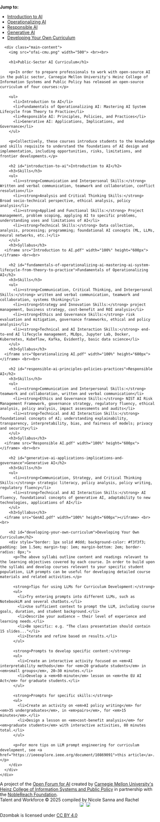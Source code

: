 <html>
<head>
  <meta charset="UTF-8">
  <title>Public-Sector AI Curriculum</title>
  <style>
  html, body {
    margin: 0;
    padding: 0;
    height: 100%;
    font-family: -apple-system, BlinkMacSystemFont, "Segoe UI", Roboto, Helvetica, Arial, sans-serif;
    background-color: #fff;
  }

  .page-wrapper {
    width: 100%;
  }

  .layout-wrapper {
    display: flex;
    align-items: flex-start;
    padding: 2rem 2rem 2rem 1rem;
    gap: 2rem;
    width: 100%;
  }

  #sticky-nav {
    position: sticky;
    top: 1rem;
    align-self: flex-start;
    width: 180px;
    background-color: #f3f3f3;
    border: 1px solid #ddd;
    padding: 1em;
    border-radius: 20px;
    box-shadow: 0 2px 4px rgba(0,0,0,0.05);
    font-size: 0.9em;
    flex-shrink: 0;
  }

  #sticky-nav ul {
    list-style: none;
    padding-left: 0;
    margin: 0;
  }

  #sticky-nav li {
    margin-bottom: 0.5em;
  }

  .main-content {
    flex: 1;
    min-width: 0;
    padding-right: 1rem;
  }

.footer-wrapper {
  background-color: #ffeeee;
  border-top: 1px solid #ddd;
  margin-top: 3rem;
  font-size: 0.9em;
  color: #666;
  text-align: center;
  display: flex;
  justify-content: center;
  align-items: center;
  padding: 2rem;
  width: 100%;
  box-sizing: border-box;
}

.footer-content {
  max-width: 1200px;
  width: 100%;
  padding: 0 2rem;
  box-sizing: border-box;
}

  /* Mobile styles */
  @media (max-width: 768px) {
    .layout-wrapper {
      flex-direction: column;
      padding: 1rem;
      gap: 1rem;
    }

    #sticky-nav {
      width: 100%;
      position: relative;
      box-shadow: none;
      margin-bottom: 1rem;
    }

    .main-content {
      padding-right: 0;
    }

    .footer-content {
      padding: 0 1rem;
    }
  }
</style>
</head>
<body>
  <div class="page-wrapper">
    <div class="layout-wrapper">
      <div id="sticky-nav">
        <strong>Jump to:</strong>
        <ul>
          <li><a href="#introduction-to-ai">Introduction to AI</a></li>
          <li><a href="#fundamentals-of-operationalizing-ai-mastering-ai-system-lifecycle-from-theory-to-practice">Operationalizing AI</a></li>
          <li><a href="#responsible-ai-principles-policies-practices">Responsible AI</a></li>
          <li><a href="#generative-ai-applications-implications-and-governance">Generative AI</a></li>
          <li><a href="#developing-your-own-curriculum">Developing Your Own Curriculum</a></li>
        </ul>
      </div>

      <div class="main-content">
        <img src="ofai-cmu.png" width="500"> <br><br>

        <h1>Public-Sector AI Curriculum</h1>

        <p>In order to prepare professionals to work with open-source AI in the public sector, Carnegie Mellon University's Heinz College of Information Systems and Public Policy has released an open-source curriculum of four courses:</p>

        <ul>
          <li>Introduction to AI</li>
          <li>Fundamentals of Operationalizing AI: Mastering AI System Lifecycle from Theory to Practice</li>
          <li>Responsible AI: Principles, Policies, and Practices</li>
          <li>Generative AI: Applications, Implications, and Governance</li>
        </ul>

        <p>Collectively, these courses introduce students to the knowledge and skills requisite to understand the foundations of AI design and implementation, including opportunities, risks, limitations, and frontier developments.</p>

        <h2 id="introduction-to-ai">Introduction to AI</h2>
        <h3>Skills</h3>
        <ul>
          <li><strong>Communication and Interpersonal Skills:</strong> Written and verbal communication, teamwork and collaboration, conflict resolution</li>
          <li><strong>Analysis and Critical Thinking Skills:</strong> Broad socio-technical perspective, ethical analysis, policy analysis</li>
          <li><strong>Applied and Functional Skills:</strong> Project management, problem scoping, applying AI to specific problems, understanding uses and limitations of AI</li>
          <li><strong>Technical Skills:</strong> Data collection, analysis, processing; programming; foundational AI concepts (ML, LLMs, neural networks, etc.)</li>
        </ul>
        <h3>Syllabus</h3>
      <iframe src="Introduction to AI.pdf" width="100%" height="600px"></iframe> <br><br>

        <h2 id="fundamentals-of-operationalizing-ai-mastering-ai-system-lifecycle-from-theory-to-practice">Fundamentals of Operationalizing AI</h2>
        <h3>Skills</h3>
        <ul>
          <li><strong>Communication, Critical Thinking, and Interpersonal Skills:</strong> written and verbal communication, teamwork and collaboration, systems thinking</li>
          <li><strong>Strategy and Innovation Skills:</strong> project management, business strategy, cost-benefit and ROI analysis</li>
          <li><strong>Ethics and Governance Skills:</strong> risk evaluation and mitigation, governance frameworks, ethical and policy analysis</li>
          <li><strong>Technical and AI Interaction Skills:</strong> end-to-end AI lifecycle management, MLOps, Jupyter Lab, Docker, Kubernetes, Kubeflow, Kafka, Evidently, basic data science</li>
        </ul>
        <h3>Syllabus</h3>
      <iframe src="Operationalizing AI.pdf" width="100%" height="600px"></iframe> <br><br>

        <h2 id="responsible-ai-principles-policies-practices">Responsible AI</h2>
        <h3>Skills</h3>
        <ul>
          <li><strong>Communication and Interpersonal Skills:</strong> teamwork and collaboration, written and verbal communication</li>
          <li><strong>Ethics and Governance Skills:</strong> NIST AI Risk Management Framework, governance strategy, regulatory fluency, ethical analysis, policy analysis, impact assessments and audits</li>
          <li><strong>Technical and AI Interaction Skills:</strong> foundational concepts of AI; understanding explainability, transparency, interpretability, bias, and fairness of models; privacy and security</li>
        </ul>
        <h3>Syllabus</h3>
      <iframe src="Responsible AI.pdf" width="100%" height="600px"></iframe> <br><br>

        <h2 id="generative-ai-applications-implications-and-governance">Generative AI</h2>
        <h3>Skills</h3>
        <ul>
          <li><strong>Communication, Strategy, and Critical Thinking Skills:</strong> strategic literacy, policy analysis, policy writing, regulatory fluency</li>
          <li><strong>Technical and AI Interaction Skills:</strong> AI fluency, foundational concepts of generative AI, adaptability to new technologies, applications of AI</li>
        </ul>
        <h3>Syllabus</h3>
      <iframe src="GenAI.pdf" width="100%" height="600px"></iframe> <br><br>

        <h2 id="developing-your-own-curriculum">Developing Your Own Curriculum</h2>
        <div style="border: 1px solid #ddd; background-color: #f3f3f3; padding: 1em 1.5em; margin-top: 1em; margin-bottom: 2em; border-radius: 8px;">
          <p>The above syllabi outline content and readings relevant to the learning objectives covered by each course. In order to build upon the syllabi and develop courses relevant to your specific student population, LLM prompts can be useful for developing detailed course materials and related activities.</p>

          <strong>Tips for using LLMs for Curriculum Development:</strong>
          <ul>
            <li>Try entering prompts into different LLMs, such as NotebookLM and several chatbots.</li>
            <li>Use sufficient context to prompt the LLM, including course goals, duration, and student background.</li>
            <li>Describe your audience – their level of experience and learning needs.</li>
            <li>Be specific: e.g. "The class presentation should contain 15 slides..."</li>
            <li>Iterate and refine based on results.</li>
          </ul>

          <strong>Prompts to develop specific content:</strong>
          <ul>
            <li>Create an interactive activity focused on <em>AI interpretability methods</em> for <em>20 graduate students</em> in <em>small groups</em>, 20–30 minutes.</li>
            <li>Develop a <em>60-minute</em> lesson on <em>the EU AI Act</em> for graduate students.</li>
          </ul>

          <strong>Prompts for specific skills:</strong>
          <ul>
            <li>Create an activity on <em>AI policy writing</em> for <em>35 undergraduates</em>, in <em>pairs</em>, for <em>15 minutes</em>.</li>
            <li>Design a lesson on <em>cost-benefit analysis</em> for <em>graduate students</em> with interactive activities, 80 minutes total.</li>
          </ul>

          <p>For more tips on LLM prompt engineering for curriculum development, see <a href="https://ieeexplore.ieee.org/document/10869091">this article</a>.</p>
        </div>
      </div>
    </div>
  </div>

  <div class="footer-wrapper">
  <div class="footer-content">
    <p>
      A project of the <a href="https://www.cmu.edu/engin/programs/ofai.html">Open Forum for AI</a> created by
      <a href="https://www.heinz.cmu.edu/">Carnegie Mellon University's Heinz College of Information Systems and Public Policy</a>
      in partnership with the <a href="https://noblereach.org/">NobleReach Foundation</a>.<br>
      Talent and Workforce © 2025 compiled by Nicole Sanna and Rachel Dzombak is licensed under
      <a href="https://creativecommons.org/licenses/by/4.0/">CC BY 4.0</a>
      <img src="https://mirrors.creativecommons.org/presskit/icons/cc.svg" alt="cc" style="max-width: 1em; max-height:1em; margin-left: .2em;">
      <img src="https://mirrors.creativecommons.org/presskit/icons/by.svg" alt="by" style="max-width: 1em; max-height:1em; margin-left: .2em;">
    </p>
  </div>
</div>
</body>
</html>
